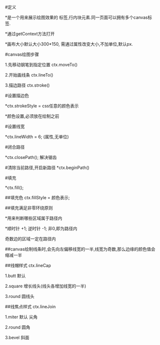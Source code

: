 \#定义

\*是一个用来展示绘图效果的 标签,行内块元素.同一页面可以拥有多个canvas标签.

\*通过getContext方法打开

\*画布大小默认大小300\*150, 需通过属性改变大小,不加单位,默认px.

\#canvas绘图步骤

1.先移动钢笔到指定位置    ctx.moveTo\(\)

2.开始画线条  ctx.lineTo\(\)

3.描边路径  ctx.stroke\(\)

\#设置描边色

\*ctx.strokeStyle = css任意的颜色表示

\*颜色设置,必须放在绘制之前

\#设置线宽

\*ctx.lineWidth = 6;  \(属性,无单位\)

\#闭合路径

\*ctx.closePath\(\);  解决锯齿

\#清除当前路径,开启新路径  \*ctx.beginPath\(\)

\#填充

\*ctx.fill\(\);

\#\#填充色  ctx.fillStyle = 颜色表示;

\#\#填充满足非零环绕原则

\*用来判断哪些区域属于路径内

\*顺时针 +1; 逆时针 -1;  非0,即为路径内

奇数边的区域一定在路径内

\#\#canvas绘制线条时,会先向左偏移线宽的一半,线宽为奇数,那么边缘的颜色值会缩减一半

\#\#线帽样式  ctx.lineCap

1.butt   默认

2.square 增长线头\(线头各增加线宽的一半\)

3.round  圆线头

\#\#线焦点样式   ctx.lineJoin

1.miter  默认  尖角

2.round  圆角

3.bevel  斜面

